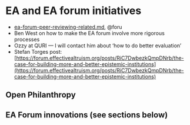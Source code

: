 # EA and EA forum initiatives

* [ea-forum-peer-reviewing-related.md](ea-forum-peer-reviewing-related.md "mention"), @foru
* Ben West on how to make the EA forum involve more rigorous processes
* Ozzy at QURI — I will contact him about ‘how to do better evaluation’
* Stefan Torges post: [https://forum.effectivealtruism.org/posts/RiC7DwbezkQmpDNrb/the-case-for-building-more-and-better-epistemic-institutions](https://forum.effectivealtruism.org/posts/RiC7DwbezkQmpDNrb/the-case-for-building-more-and-better-epistemic-institutions)

## Open Philanthropy&#x20;

## EA Forum innovations (see sections below)
